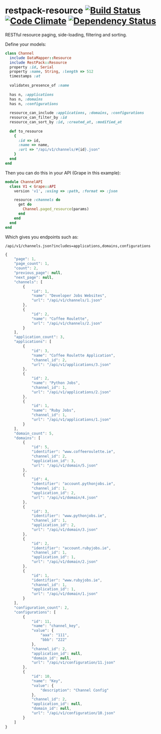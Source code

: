 # restpack-resource [![Build Status](https://api.travis-ci.org/RestPack/restpack-resource.png?branch=master)](https://travis-ci.org/RestPack/restpack-resource) [![Code Climate](https://codeclimate.com/github/RESTpack/restpack-resource.png)](https://codeclimate.com/github/RESTpack/restpack-resource) [![Dependency Status](https://gemnasium.com/RestPack/restpack-resource.png)](https://gemnasium.com/RestPack/restpack-resource)

RESTful resource paging, side-loading, filtering and sorting. 

Define your models:

```ruby
class Channel
  include DataMapper::Resource
  include RestPack::Resource
  property :id, Serial
  property :name, String, :length => 512
  timestamps :at
  
  validates_presence_of :name
  
  has n, :applications
  has n, :domains
  has n, :configurations
  
  resource_can_include :applications, :domains, :configurations
  resource_can_filter_by :id
  resource_can_sort_by :id, :created_at, :modified_at
  
  def to_resource
    {
      :id => id,
      :name => name,
      :url => "/api/v1/channels/#{id}.json"
    }
  end
end
```

Then you can do this in your API (Grape in this example):

```ruby
module ChannelAPI
  class V1 < Grape::API
    version 'v1', :using => :path, :format => :json

    resource :channels do
      get do        
        Channel.paged_resource(params)
      end
    end
  end
end
```

Which gives you endpoints such as:

```/api/v1/channels.json?includes=applications,domains,configurations```

```javascript
{
    "page": 1,
    "page_count": 1,
    "count": 2,
    "previous_page": null,
    "next_page": null,
    "channels": [
        {
            "id": 1,
            "name": "Developer Jobs Websites",
            "url": "/api/v1/channels/1.json"
        },
        {
            "id": 2,
            "name": "Coffee Roulette",
            "url": "/api/v1/channels/2.json"
        }
    ],
    "application_count": 3,
    "applications": [
        {
            "id": 3,
            "name": "Coffee Roulette Application",
            "channel_id": 2,
            "url": "/api/v1/applications/3.json"
        },
        {
            "id": 2,
            "name": "Python Jobs",
            "channel_id": 1,
            "url": "/api/v1/applications/2.json"
        },
        {
            "id": 1,
            "name": "Ruby Jobs",
            "channel_id": 1,
            "url": "/api/v1/applications/1.json"
        }
    ],
    "domain_count": 5,
    "domains": [
        {
            "id": 5,
            "identifier": "www.coffeeroulette.ie",
            "channel_id": 2,
            "application_id": 3,
            "url": "/api/v1/domain/5.json"
        },
        {
            "id": 4,
            "identifier": "account.pythonjobs.ie",
            "channel_id": 1,
            "application_id": 2,
            "url": "/api/v1/domain/4.json"
        },
        {
            "id": 3,
            "identifier": "www.pythonjobs.ie",
            "channel_id": 1,
            "application_id": 2,
            "url": "/api/v1/domain/3.json"
        },
        {
            "id": 2,
            "identifier": "account.rubyjobs.ie",
            "channel_id": 1,
            "application_id": 1,
            "url": "/api/v1/domain/2.json"
        },
        {
            "id": 1,
            "identifier": "www.rubyjobs.ie",
            "channel_id": 1,
            "application_id": 1,
            "url": "/api/v1/domain/1.json"
        }
    ],
    "configuration_count": 2,
    "configurations": [
        {
            "id": 11,
            "name": "channel_key",
            "value": {
                "aaa": "111",
                "bbb": "222"
            },
            "channel_id": 2,
            "application_id": null,
            "domain_id": null,
            "url": "/api/v1/configuration/11.json"
        },
        {
            "id": 10,
            "name": "Key",
            "value": {
                "description": "Channel Config"
            },
            "channel_id": 2,
            "application_id": null,
            "domain_id": null,
            "url": "/api/v1/configuration/10.json"
        }
    ]
}
```

